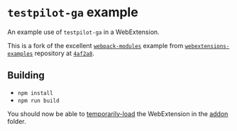 # `testpilot-ga` example

An example use of `testpilot-ga` in a WebExtension.

This is a fork of the excellent [`webpack-modules`](https://github.com/mdn/webextensions-examples/tree/master/webpack-modules) example from [`webextensions-examples`](https://github.com/mdn/webextensions-examples) repository at [`4af2a8`](https://github.com/mdn/webextensions-examples/tree/4af2a8a028f9916da84c194c37c71b022ccad841/webpack-modules).

## Building

 - `npm install`
 - `npm run build`

You should now be able to [temporarily-load](https://developer.mozilla.org/docs/Tools/about:debugging#Loading_a_temporary_add-on) the WebExtension in the [addon](addon/) folder.
